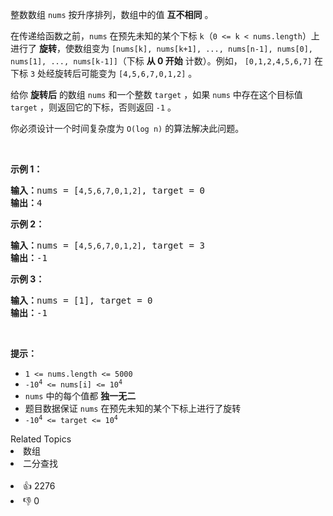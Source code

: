 <p>整数数组 <code>nums</code> 按升序排列，数组中的值 <strong>互不相同</strong> 。</p>

<p>在传递给函数之前，<code>nums</code> 在预先未知的某个下标 <code>k</code>（<code>0 &lt;= k &lt; nums.length</code>）上进行了 <strong>旋转</strong>，使数组变为 <code>[nums[k], nums[k+1], ..., nums[n-1], nums[0], nums[1], ..., nums[k-1]]</code>（下标 <strong>从 0 开始</strong> 计数）。例如， <code>[0,1,2,4,5,6,7]</code> 在下标 <code>3</code> 处经旋转后可能变为&nbsp;<code>[4,5,6,7,0,1,2]</code> 。</p>

<p>给你 <strong>旋转后</strong> 的数组 <code>nums</code> 和一个整数 <code>target</code> ，如果 <code>nums</code> 中存在这个目标值 <code>target</code> ，则返回它的下标，否则返回&nbsp;<code>-1</code>&nbsp;。</p>

<p>你必须设计一个时间复杂度为 <code>O(log n)</code> 的算法解决此问题。</p>

<p>&nbsp;</p>

<p><strong>示例 1：</strong></p>

<pre>
<strong>输入：</strong>nums = [<span><code>4,5,6,7,0,1,2]</code></span>, target = 0
<strong>输出：</strong>4
</pre>

<p><strong>示例&nbsp;2：</strong></p>

<pre>
<strong>输入：</strong>nums = [<span><code>4,5,6,7,0,1,2]</code></span>, target = 3
<strong>输出：</strong>-1</pre>

<p><strong>示例 3：</strong></p>

<pre>
<strong>输入：</strong>nums = [1], target = 0
<strong>输出：</strong>-1
</pre>

<p>&nbsp;</p>

<p><strong>提示：</strong></p>

<ul> 
 <li><code>1 &lt;= nums.length &lt;= 5000</code></li> 
 <li><code>-10<sup>4</sup> &lt;= nums[i] &lt;= 10<sup>4</sup></code></li> 
 <li><code>nums</code> 中的每个值都 <strong>独一无二</strong></li> 
 <li>题目数据保证 <code>nums</code> 在预先未知的某个下标上进行了旋转</li> 
 <li><code>-10<sup>4</sup> &lt;= target &lt;= 10<sup>4</sup></code></li> 
</ul>

<div><div>Related Topics</div><div><li>数组</li><li>二分查找</li></div></div><br><div><li>👍 2276</li><li>👎 0</li></div>